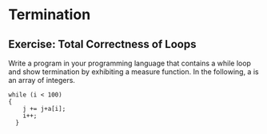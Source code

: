 # Termination

## Exercise: Total Correctness of Loops

Write a program in your programming language that contains a while loop and show termination by exhibiting a measure function.
In the following, a is an array of integers.
```
while (i < 100) 
{										
	j += j+a[i];										
	i++;
  }
  
``` 


